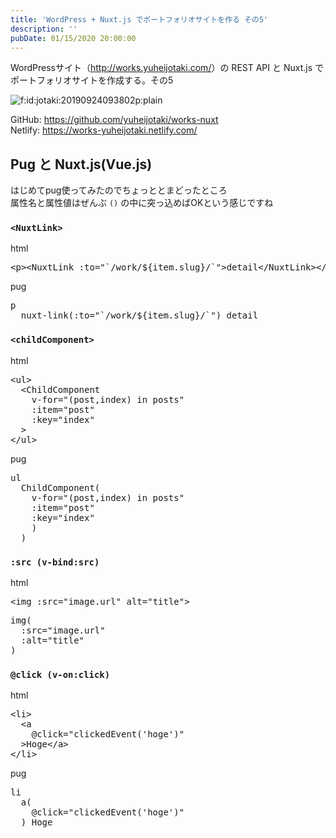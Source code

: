 ```yaml
---
title: 'WordPress + Nuxt.js でポートフォリオサイトを作る その5'
description: ''
pubDate: 01/15/2020 20:00:00
---
```


<p>WordPressサイト（<a href="http://works.yuheijotaki.com/">http://works.yuheijotaki.com/</a>）の REST API と Nuxt.js でポートフォリオサイトを作成する。その5</p>

<p><span itemscope itemtype="http://schema.org/Photograph"><img src="/images/hatena/20190924093802.png" alt="f:id:jotaki:20190924093802p:plain" title="f:id:jotaki:20190924093802p:plain" class="hatena-fotolife" itemprop="image"></span></p>

<p>GitHub: <a href="https://github.com/yuheijotaki/works-nuxt">https://github.com/yuheijotaki/works-nuxt</a><br/>
Netlify: <a href="https://works-yuheijotaki.netlify.com/">https://works-yuheijotaki.netlify.com/</a></p>

<h2>Pug と Nuxt.js(Vue.js)</h2>

<p>はじめてpug使ってみたのでちょっととまどったところ<br/>
属性名と属性値はぜんぶ <code>()</code> の中に突っ込めばOKという感じですね</p>

<h3><code>&lt;NuxtLink&gt;</code></h3>

<p>html</p>

<pre class="code lang-html" data-lang="html" data-unlink><span class="synIdentifier">&lt;</span><span class="synStatement">p</span><span class="synIdentifier">&gt;&lt;</span>NuxtLink<span class="synIdentifier"> :to=</span><span class="synConstant">&quot;`/work/${item.slug}/`&quot;</span><span class="synIdentifier">&gt;</span>detail<span class="synIdentifier">&lt;/</span>NuxtLink<span class="synIdentifier">&gt;&lt;/</span><span class="synStatement">p</span><span class="synIdentifier">&gt;</span>
</pre>

<p>pug</p>

<pre class="code lang-html" data-lang="html" data-unlink>p
  nuxt-link(:to=&quot;`/work/${item.slug}/`&quot;) detail
</pre>

<h3><code>&lt;childComponent&gt;</code></h3>

<p>html</p>

<pre class="code lang-html" data-lang="html" data-unlink><span class="synIdentifier">&lt;</span><span class="synStatement">ul</span><span class="synIdentifier">&gt;</span>
  <span class="synIdentifier">&lt;</span>ChildComponent
<span class="synIdentifier">    v-</span><span class="synType">for</span><span class="synIdentifier">=</span><span class="synConstant">&quot;(post,index) in posts&quot;</span>
<span class="synIdentifier">    :item=</span><span class="synConstant">&quot;post&quot;</span>
<span class="synIdentifier">    :key=</span><span class="synConstant">&quot;index&quot;</span>
<span class="synIdentifier">  &gt;</span>
<span class="synIdentifier">&lt;/</span><span class="synStatement">ul</span><span class="synIdentifier">&gt;</span>
</pre>

<p>pug</p>

<pre class="code lang-html" data-lang="html" data-unlink>ul
  ChildComponent(
    v-for=&quot;(post,index) in posts&quot;
    :item=&quot;post&quot;
    :key=&quot;index&quot;
    )
  )
</pre>

<h3><code>:src (v-bind:src)</code></h3>

<p>html</p>

<pre class="code lang-html" data-lang="html" data-unlink><span class="synIdentifier">&lt;</span><span class="synStatement">img</span><span class="synIdentifier"> :</span><span class="synType">src</span><span class="synIdentifier">=</span><span class="synConstant">&quot;image.url&quot;</span><span class="synIdentifier"> </span><span class="synType">alt</span><span class="synIdentifier">=</span><span class="synConstant">&quot;title&quot;</span><span class="synIdentifier">&gt;</span>
</pre>

<pre class="code lang-html" data-lang="html" data-unlink>img(
  :src=&quot;image.url&quot;
  :alt=&quot;title&quot;
)
</pre>

<h3><code>@click (v-on:click)</code></h3>

<p>html</p>

<pre class="code lang-html" data-lang="html" data-unlink><span class="synIdentifier">&lt;</span><span class="synStatement">li</span><span class="synIdentifier">&gt;</span>
  <span class="synIdentifier">&lt;</span><span class="synStatement">a</span>
<span class="synIdentifier">    @click=</span><span class="synConstant">&quot;clickedEvent('hoge')&quot;</span>
<span class="synIdentifier">  &gt;</span>Hoge<span class="synIdentifier">&lt;/</span><span class="synStatement">a</span><span class="synIdentifier">&gt;</span>
<span class="synIdentifier">&lt;/</span><span class="synStatement">li</span><span class="synIdentifier">&gt;</span>
</pre>

<p>pug</p>

<pre class="code lang-html" data-lang="html" data-unlink>li
  a(
    @click=&quot;clickedEvent('hoge')&quot;
  ) Hoge
</pre>
